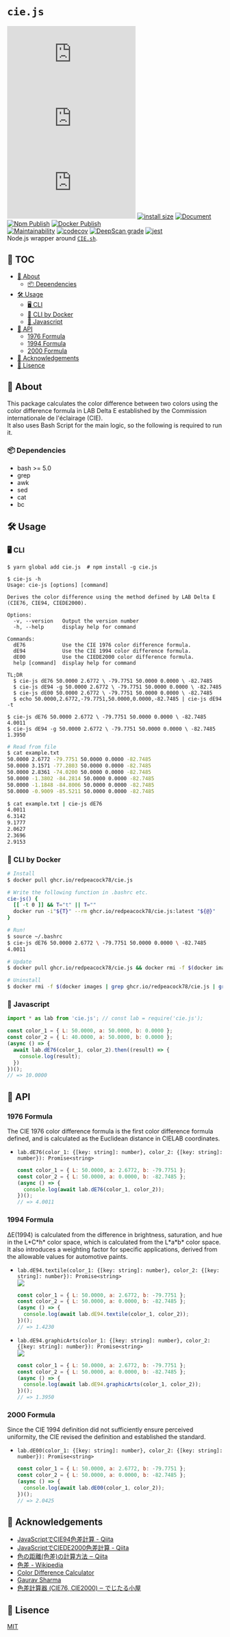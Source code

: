 # `cie.js`
[![GitHub](https://img.shields.io/github/license/redpeacock78/cie.js)](https://github.com/redpeacock78/cie.js/blob/master/LICENSE) [![npm](https://img.shields.io/npm/v/cie.js)](https://www.npmjs.com/package/cie.js) ![npm type definitions](https://img.shields.io/npm/types/cie.js) [![install size](https://packagephobia.com/badge?p=cie.js)](https://packagephobia.com/result?p=cie.js) [![Document](https://camo.githubusercontent.com/65a196552ad2d9701824a4097bb102ce2b4a389febf6bbe8a43a86f0479760f8/68747470733a2f2f696d672e736869656c64732e696f2f62616467652f646f63756d656e742d656e5f5f55532d627269676874677265656e2e737667)](https://cie-js.tk/)  
[![Npm Publish](https://github.com/redpeacock78/cie.js/actions/workflows/npm-publish.yml/badge.svg)](https://github.com/redpeacock78/cie.js/actions/workflows/npm-publish.yml) [![Docker Publish](https://github.com/redpeacock78/cie.js/actions/workflows/docker-publish.yml/badge.svg)](https://github.com/redpeacock78/cie.js/actions/workflows/docker-publish.yml)  
[![Maintainability](https://api.codeclimate.com/v1/badges/7a9e89fdf31fe3a5f41d/maintainability)](https://codeclimate.com/github/redpeacock78/cie.js/maintainability) [![codecov](https://codecov.io/gh/redpeacock78/cie.js/branch/master/graph/badge.svg?token=BP3CKGDO0V)](https://codecov.io/gh/redpeacock78/cie.js) [![DeepScan grade](https://deepscan.io/api/teams/13696/projects/16712/branches/363833/badge/grade.svg)](https://deepscan.io/dashboard#view=project&tid=13696&pid=16712&bid=363833) [![jest](https://jestjs.io/img/jest-badge.svg)](https://github.com/facebook/jest)  
Node.js wrapper around [`CIE.sh`](https://github.com/redpeacock78/CIE.sh).


## 📕 TOC
<!-- START doctoc generated TOC please keep comment here to allow auto update -->
<!-- DON'T EDIT THIS SECTION, INSTEAD RE-RUN doctoc TO UPDATE -->

- [📃  About](#--about)
    - [📦  Dependencies](#--dependencies)
- [🛠  Usage](#--usage)
    - [🖥  CLI](#--cli)
    - [🐳  CLI by Docker](#--cli-by-docker)
    - [📄  Javascript](#--javascript)
- [🔗  API](#--api)
    - [1976 Formula](#1976-formula)
    - [1994 Formula](#1994-formula)
    - [2000 Formula](#2000-formula)
- [🎉  Acknowledgements](#--acknowledgements)
- [🥝  Lisence](#--lisence)

<!-- END doctoc generated TOC please keep comment here to allow auto update -->


## 📃  About
This package calculates the color difference between two colors using the color difference formula in LAB Delta E established by the Commission internationale de l'éclairage (CIE).  
It also uses Bash Script for the main logic, so the following is required to run it.

### 📦  Dependencies
  - bash >= 5.0
  - grep
  - awk
  - sed
  - cat
  - bc

## 🛠  Usage

### 🖥  CLI
```console
$ yarn global add cie.js  # npm install -g cie.js

$ cie-js -h
Usage: cie-js [options] [command]

Derives the color difference using the method defined by LAB Delta E (CIE76, CIE94, CIEDE2000).

Options:
  -v, --version   Output the version number
  -h, --help      display help for command

Commands:
  dE76            Use the CIE 1976 color difference formula.
  dE94            Use the CIE 1994 color difference formula.
  dE00            Use the CIEDE2000 color difference formula.
  help [command]  display help for command

TL;DR
  $ cie-js dE76 50.0000 2.6772 \ -79.7751 50.0000 0.0000 \ -82.7485
  $ cie-js dE94 -g 50.0000 2.6772 \ -79.7751 50.0000 0.0000 \ -82.7485
  $ cie-js dE00 50.0000 2.6772 \ -79.7751 50.0000 0.0000 \ -82.7485
  $ echo 50.0000,2.6772,-79.7751,50.0000,0.0000,-82.7485 | cie-js dE94 -t

$ cie-js dE76 50.0000 2.6772 \ -79.7751 50.0000 0.0000 \ -82.7485
4.0011
$ cie-js dE94 -g 50.0000 2.6772 \ -79.7751 50.0000 0.0000 \ -82.7485
1.3950
```
```bash
# Read from file
$ cat example.txt
50.0000 2.6772 -79.7751 50.0000 0.0000 -82.7485
50.0000 3.1571 -77.2803 50.0000 0.0000 -82.7485
50.0000 2.8361 -74.0200 50.0000 0.0000 -82.7485
50.0000 -1.3802 -84.2814 50.0000 0.0000 -82.7485
50.0000 -1.1848 -84.8006 50.0000 0.0000 -82.7485
50.0000 -0.9009 -85.5211 50.0000 0.0000 -82.7485

$ cat example.txt | cie-js dE76
4.0011
6.3142
9.1777
2.0627
2.3696
2.9153
```

### 🐳  CLI by Docker
```bash
# Install
$ docker pull ghcr.io/redpeacock78/cie.js

# Write the following function in .bashrc etc.
cie-js() {
  [[ -t 0 ]] && T="t" || T=""
  docker run -i"${T}" --rm ghcr.io/redpeacock78/cie.js:latest "${@}"
}

# Run!
$ source ~/.bashrc
$ cie-js dE76 50.0000 2.6772 \ -79.7751 50.0000 0.0000 \ -82.7485
4.0011

# Update
$ docker pull ghcr.io/redpeacock78/cie.js && docker rmi -f $(docker images | grep ghcr.io/redpeacock78/cie.js | grep none | awk '{print $3}')

# Uninstall
$ docker rmi -f $(docker images | grep ghcr.io/redpeacock78/cie.js | grep latest | awk '{print $3}')
```

### 📄  Javascript
```javascript
import * as lab from 'cie.js'; // const lab = require('cie.js');

const color_1 = { L: 50.0000, a: 50.0000, b: 0.0000 };
const color_2 = { L: 40.0000, a: 50.0000, b: 0.0000 };
(async () => {
  await lab.dE76(color_1, color_2).then((result) => {
    console.log(result);
  })
})();
// => 10.0000
```


## 🔗  API

### 1976 Formula
The CIE 1976 color difference formula is the first color difference formula defined, and is calculated as the Euclidean distance in CIELAB coordinates.
  - `lab.dE76(color_1: {[key: string]: number}, color_2: {[key: string]: number}): Promise<string>` 
    ```javascript
    const color_1 = { L: 50.0000, a: 2.6772, b: -79.7751 };
    const color_2 = { L: 50.0000, a: 0.0000, b: -82.7485 };
    (async () => {
      console.log(await lab.dE76(color_1, color_2));
    })();
    // => 4.0011
    ```

### 1994 Formula
ΔE(1994) is calculated from the difference in brightness, saturation, and hue in the L\*C\*h\* color space, which is calculated from the L\*a\*b\* color space. It also introduces a weighting factor for specific applications, derived from the allowable values for automotive paints.
  - `lab.dE94.textile(color_1: {[key: string]: number}, color_2: {[key: string]: number}): Promise<string>`  
    ![](https://render.githubusercontent.com/render/math?math=Weighting\%20Factor\%20(k_L=1,%20K_1=0.045,%20K_2=0.015))
    ```javascript
    const color_1 = { L: 50.0000, a: 2.6772, b: -79.7751 };
    const color_2 = { L: 50.0000, a: 0.0000, b: -82.7485 };
    (async () => {
      console.log(await lab.dE94.textile(color_1, color_2));
    })();
    // => 1.4230
    ```
  - `lab.dE94.graphicArts(color_1: {[key: string]: number}, color_2: {[key: string]: number}): Promise<string>`  
    ![](https://render.githubusercontent.com/render/math?math=Weighting\%20Factor\%20(k_L=2,%20K_1=0.048,%20K_2=0.014))
    ```javascript
    const color_1 = { L: 50.0000, a: 2.6772, b: -79.7751 };
    const color_2 = { L: 50.0000, a: 0.0000, b: -82.7485 };
    (async () => {
      console.log(await lab.dE94.graphicArts(color_1, color_2));
    })();
    // => 1.3950
    ```

### 2000 Formula
Since the CIE 1994 definition did not sufficiently ensure perceived uniformity, the CIE revised the definition and established the standard.
  - `lab.dE00(color_1: {[key: string]: number}, color_2: {[key: string]: number}): Promise<string>`
    ```javascript
    const color_1 = { L: 50.0000, a: 2.6772, b: -79.7751 };
    const color_2 = { L: 50.0000, a: 0.0000, b: -82.7485 };
    (async () => {
      console.log(await lab.dE00(color_1, color_2));
    })();
    // => 2.0425
    ```


## 🎉  Acknowledgements
  - [JavaScriptでCIE94色差計算 - Qiita](https://qiita.com/hachisukansw/items/3488df50b7082d4fcffb)
  - [JavaScriptでCIEDE2000色差計算 - Qiita](https://qiita.com/hachisukansw/items/860f061a2ab7a4f2d06f)
  - [色の距離(色差)の計算方法 ‒ Qiita](https://qiita.com/shinido/items/2904fa1e9a6c78650b93)
  - [色差 - Wikipedia](https://ja.wikipedia.org/wiki/%E8%89%B2%E5%B7%AE)
  - [Color Difference Calculator](http://www.brucelindbloom.com/index.html?ColorDifferenceCalc.html)
  - [Gaurav Sharma](http://www2.ece.rochester.edu/~gsharma/ciede2000/)
  - [色差計算器 (CIE76, CIE2000) ‒ でじたる小屋](https://plkl.sakura.ne.jp/?page_id=397)

## 🥝  Lisence
[MIT](https://github.com/redpeacock78/cie.js/blob/master/LICENSE)
